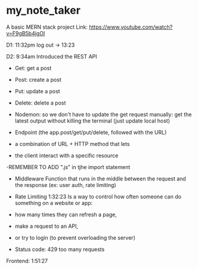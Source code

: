 # my_note_taker

A basic MERN stack project
Link: https://www.youtube.com/watch?v=F9gB5b4jgOI 

D1: 11:32pm log out -> 13:23

D2: 9:34am
Introduced the REST API
- Get: get a post
- Post: create a post
- Put: update a post
- Delete: delete a post


- Nodemon: so we don't have to update the get request manually: get the latest output without killing the terminal (just update local host)

- Endpoint (the app.post/get/put/delete, followed with the URL)
- a combination of URL + HTTP method that lets 
- the client interact with a specific resource

-REMEMBER TO ADD ".js" in tjhe import statement

- Middleware
Function that runs in the middle between the request and the response (ex: user auth, rate limiting)

- Rate Limiting 1:32:23
Is a way to control how often someone can do something on a website or app:

- how many times they can refresh a page, 
- make a request to an API, 
- or try to login (to prevent overloading the server)

- Status code: 429 too many requests

Frontend: 1:51:27